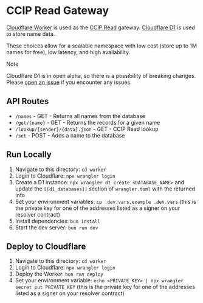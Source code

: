 # CCIP Read Gateway

[Cloudflare Worker](https://developers.cloudflare.com/workers/) is used as the [CCIP Read](https://eips.ethereum.org/EIPS/eip-3668) gateway. [Cloudflare D1](https://developers.cloudflare.com/d1/) is used to store name data.

These choices allow for a scalable namespace with low cost (store up to 1M names for free), low latency, and high availability.

> [!NOTE]  
> Cloudflare D1 is in open alpha, so there is a possibility of breaking changes. Please [open an issue](https://github.com/gskril/ens-offchain-registrar/issues) if you encounter any issues.

## API Routes

- `/names` - GET - Returns all names from the database
- `/get/{name}` - GET - Returns the records for a given name
- `/lookup/{sender}/{data}.json` - GET - CCIP Read lookup
- `/set` - POST - Adds a name to the database

## Run Locally

1. Navigate to this directory: `cd worker`
2. Login to Cloudflare: `npx wrangler login`
3. Create a D1 instance: `npx wrangler d1 create <DATABASE_NAME>` and update the `[[d1_databases]]` section of `wrangler.toml` with the returned info
4. Set your environment variables: `cp .dev.vars.example .dev.vars` (this is the private key for one of the addresses listed as a signer on your resolver contract)
5. Install dependencies: `bun install`
6. Start the dev server: `bun run dev`

## Deploy to Cloudflare

1. Navigate to this directory: `cd worker`
2. Login to Cloudflare: `npx wrangler login`
3. Deploy the Worker: `bun run deploy`
4. Set your environment variable: `echo <PRIVATE_KEY> | npx wrangler secret put PRIVATE_KEY` (this is the private key for one of the addresses listed as a signer on your resolver contract)
